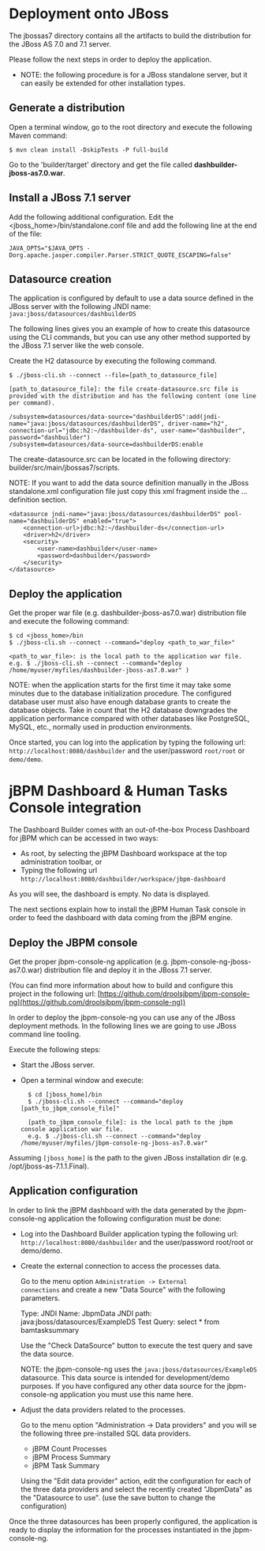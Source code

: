 Deployment onto JBoss
==========================

The jbossas7 directory contains all the artifacts to build the distribution for the JBoss AS 7.0 and 7.1 server.

Please follow the next steps in order to deploy the application.

* NOTE: the following procedure is for a JBoss standalone server, but it can easily be extended for other installation types.

Generate a distribution
---------------------------

Open a terminal window, go to the root directory and execute the following Maven command:

    $ mvn clean install -DskipTests -P full-build

Go to the 'builder/target' directory and get the file called **dashbuilder-jboss-as7.0.war**.

Install a JBoss 7.1 server
---------------------------

Add the following additional configuration.
Edit the <jboss_home>/bin/standalone.conf file and add the following line at the end of the file:

    JAVA_OPTS="$JAVA_OPTS -Dorg.apache.jasper.compiler.Parser.STRICT_QUOTE_ESCAPING=false"

Datasource creation
-------------------------------

The application is configured by default to use a data source defined in the JBoss server with the following
JNDI name: <code>java:jboss/datasources/dashbuilderDS</code>

The following lines gives you an example of how to create this datasource using the CLI commands, but you can use any
other method supported by the JBoss 7.1 server like the web console.

Create the H2 datasource by executing the following command.

    $ ./jboss-cli.sh --connect --file=[path_to_datasource_file]

    [path_to_datasource_file]: the file create-datasource.src file is provided with the distribution and has the following content (one line per command).

    /subsystem=datasources/data-source="dashbuilderDS":add(jndi-name="java:jboss/datasources/dashbuilderDS", driver-name="h2", connection-url="jdbc:h2:~/dashbuilder-ds", user-name="dashbuilder", password="dashbuilder")
    /subsystem=datasources/data-source=dashbuilderDS:enable

The create-datasource.src can be located in the following directory: builder/src/main/jbossas7/scripts.

NOTE: If you want to add the data source definition manually in the JBoss standalone.xml configuration file just copy
this xml fragment inside the <datasources> ... </datasources> definition section.

    <datasource jndi-name="java:jboss/datasources/dashbuilderDS" pool-name="dashbuilderDS" enabled="true">
        <connection-url>jdbc:h2:~/dashbuilder-ds</connection-url>
        <driver>h2</driver>
        <security>
            <user-name>dashbuilder</user-name>
            <password>dashbuilder</password>
        </security>
    </datasource>


Deploy the application
--------------------------

Get the proper war file (e.g. dashbuilder-jboss-as7.0.war) distribution file and execute the following command:

    $ cd <jboss_home>/bin
    $ ./jboss-cli.sh --connect --command="deploy <path_to_war_file>"

    <path_to_war_file>: is the local path to the application war file.
    e.g. $ ./jboss-cli.sh --connect --command="deploy /home/myuser/myfiles/dashbuilder-jboss-as7.0.war" )

NOTE: when the application starts for the first time it may take some minutes due to the database initialization procedure.
The configured database user must also have enough database grants to create the database objects.
Take in count that the H2 database downgrades the application performance compared with other databases like PostgreSQL,
MySQL, etc., normally used in production environments.

Once started, you can log into the application by typing the following url:
<code>http://localhost:8080/dashbuilder</code> and the user/password <code>root/root</code> or <code>demo/demo</code>.


jBPM Dashboard & Human Tasks Console integration
=================================================

The Dashboard Builder comes with an out-of-the-box Process Dashboard for jBPM which can be accessed in two ways:

* As root, by selecting the jBPM Dashboard workspace at the top administration toolbar, or
* Typing the following url <code>http://localhost:8080/dashbuilder/workspace/jbpm-dashboard</code>

As you will see, the dashboard is empty. No data is displayed.

The next sections explain how to install the jBPM Human Task console in order to feed the dashboard with data coming
from the jBPM engine.

Deploy the JBPM console
---------------------------

Get the proper jbpm-console-ng application (e.g. jbpm-console-ng-jboss-as7.0.war) distribution file and deploy it in
the JBoss 7.1 server.

(You can find more information about how to build and configure this project in the following url: [https://github.com/droolsjbpm/jbpm-console-ng](https://github.com/droolsjbpm/jbpm-console-ng))

In order to deploy the jbpm-console-ng you can use any of the JBoss deployment methods.
In the following lines we are going to use JBoss command line tooling.

Execute the following steps:

* Start the JBoss server.
* Open a terminal window and execute:

        $ cd [jboss_home]/bin
        $ ./jboss-cli.sh --connect --command="deploy [path_to_jbpm_console_file]"

        [path_to_jbpm_console_file]: is the local path to the jbpm console application war file.
        e.g. $ ./jboss-cli.sh --connect --command="deploy /home/myuser/myfiles/jbpm-console-ng-jboss-as7.0.war"

Assuming <code>[jboss_home]</code> is the path to the given JBoss installation dir (e.g. /opt/jboss-as-7.1.1.Final).


Application configuration
----------------------------

In order to link the jBPM dashboard with the data generated by the jbpm-console-ng application the following configuration
must be done:

* Log into the Dashboard Builder application typing the following url: <code>http://localhost:8080/dashbuilder</code> and the user/password
    root/root or demo/demo.

* Create the external connection to access the processes data.

  Go to the menu option <code>Administration -> External connections</code> and create a new "Data Source" with the
  following parameters.

    Type: JNDI
    Name: JbpmData
    JNDI path: java:jboss/datasources/ExampleDS
    Test Query: select * from bamtasksummary

  Use the "Check DataSource" button to execute the test query and save the data source.

  NOTE: the jbpm-console-ng uses the <code>java:jboss/datasources/ExampleDS</code> datasource. This data source
  is intended for development/demo purposes. If you have configured any other data source for the jbpm-console-ng
  application you must use this name here.

* Adjust the data providers related to the processes.

  Go to the menu option "Administration -> Data providers" and you will se the following three pre-installed SQL data providers.

  * jBPM Count Processes
  * jBPM Process Summary
  * jBPM Task Summary

  Using the "Edit data provider" action, edit the configuration for each of the three data providers and select the
  recently created "JbpmData" as the "Datasource to use". (use the save button to change the configuration)

Once the three datasources has been properly configured, the application is ready to display the information for the processes
instantiated in the jbpm-console-ng.
